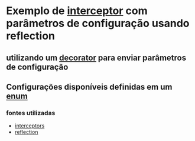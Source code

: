 # Exemplo de [interceptor](src/guardinha/guardinha.interceptor.ts) com parâmetros de configuração usando reflection

## utilizando um [decorator](src/guardinha/guardinha-configs.decorator.ts) para enviar parâmetros de configuração

## Configurações disponíveis definidas em um [enum](src/guardinha/guardinha-configs.enum.ts)

### fontes utilizadas

- [interceptors](https://docs.nestjs.com/interceptors)
- [reflection](https://docs.nestjs.com/guards#reflection)
